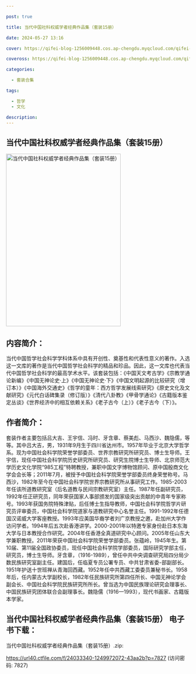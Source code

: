 ```yaml
---

post: true

title: 当代中国社科权威学者经典作品集（套装15册）

date: 2024-05-27 13:16

cover: https://qifei-blog-1256009448.cos.ap-chengdu.myqcloud.com/qifei-blog/65f193bc9f345e8d03b893d4.jpg

coveross: https://qifei-blog-1256009448.cos.ap-chengdu.myqcloud.com/qifei-blog/65f193bc9f345e8d03b893d4.jpg

categories:

  - 套装合集

tags:

  - 哲学
  - 文化

description:
---
```


## 当代中国社科权威学者经典作品集（套装15册）
<img alt="当代中国社科权威学者经典作品集（套装15册） " class="aligncenter loading" data-was-processed="true" decoding="async" fetchpriority="high" height="471" src="https://qifei-blog-1256009448.cos.ap-chengdu.myqcloud.com/qifei-blog/65f193bc9f345e8d03b893d4.jpg " style="cursor: zoom-in;" width="314"/>

## 内容简介：

当代中国哲学社会科学学科体系中具有开创性、奠基性和代表性意义的著作。入选这一文库的著作是当代中国哲学社会科学的精品和珍品。因此，这一文库也代表当代中国哲学社会科学的最高学术水平。该套装包括：《中国天文考古学》《宗教学通论新编》《中国无神论史·上》《中国无神论史·下》《中国文明起源的比较研究（增订本）》《中国海外交通史》《哲学的童年：西方哲学发展线索研究》《原史文化及文献研究》《元代白话碑集录（修订版）》《清代八卦教》《甲骨学通论》《古籍版本鉴定丛谈》《世界经济中的相互依赖关系》《老子古今（上）》《老子古今（下）》。

## 作者简介：

套装作者主要包括吕大吉、王宇信、冯时、牙含章、蔡美彪、马西沙、魏隐儒，等等。其中吕大吉，男，1931年9月生于四川省达州市。1957年毕业于北京大学哲学系。现为中国社会科学院荣誉学部委员、世界宗教研究所研究员、博士生导师。王宇信，现任中国社会科学院历史研究所研究员、研究生院博士生导师、北京师范大学历史文化学院“985工程”特聘教授，兼职中国文字博物馆顾问、原中国殷商文化学会会长等；2011年7月，被授予中国社会科学院荣誉学部委员终身荣誉称号。马西沙，1982年至今在中国社会科学院世界宗教研究所从事研究工作。1985-2003年任该所道教研究室（后名道教与民间宗教研究室）主任。1987年任副研究员，1992年任正研究员，同年荣获国家人事部颁发的国家级突出贡献的中青年专家称号。1993年获国务院特殊津贴，后任博士生指导教师，中国社会科学院哲学片研究员评审委员，中国社会科学院道家与道教研究中心名誉主任。1991-1992年任德国汉诺威大学客座教授。1993年应美国华裔学者刘广京教授之邀，赴加州大学作访问学者。1994年后五次赴香港讲学。2000-2001年以特邀专家身份赴日本东海大学与日本教授合作研究。2004年任香港全真道研究中心顾问。2005年任山东大学兼职教授。2011年荣获中国社会科学院荣誉学部委员。张蕴岭，1945年生。第10届、第11届全国政协委员，现任中国社会科学院学部委员，国际研究学部主任，研究员，博士生导师。牙含章，（1916-1989），曾任中共中央调查研究局四分局少数民族研究室副主任。建国后，任临夏专员公署专员、中共甘肃省委-部副部长。1951年护送十世班禅从青海回西藏。1952年任中共西藏工委委员兼秘书长。1958年后，任内蒙古大学副校长，1982年任民族研究所第四任所长、中国无神论学会副会长、中国社会科学院民族研究所所长。曾当选为中国民族理论研究会理事长、中国民族研究团体联合会副理事长。魏隐儒（1916—1993），现代书画家、古籍版本学家。

## 当代中国社科权威学者经典作品集（套装15册） 电子书下载：



当代中国社科权威学者经典作品集（套装15册）.zip: 

https://url40.ctfile.com/f/24033340-1249972072-43aa2b?p=7827 (访问密码: 7827)
